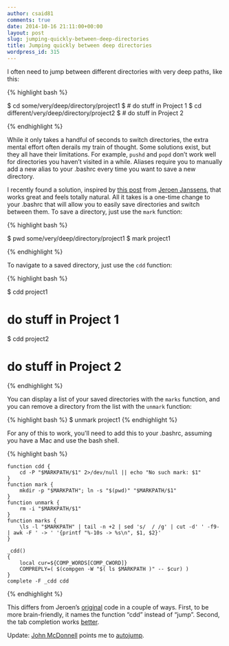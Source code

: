 ```yaml
---
author: csaid81
comments: true
date: 2014-10-16 21:11:00+00:00
layout: post
slug: jumping-quickly-between-deep-directories
title: Jumping quickly between deep directories
wordpress_id: 315
---
```


I often need to jump between different directories with very deep paths, like this:

{% highlight bash %}

$ cd some/very/deep/directory/project1
$ # do stuff in Project 1
$ cd different/very/deep/directory/project2
$ # do stuff in Project 2

{% endhighlight %}


While it only takes a handful of seconds to switch directories, the extra mental effort often derails my train of thought. Some solutions exist, but they all have their limitations. For example, `pushd` and `popd` don’t work well for directories you haven’t visited in a while. Aliases require you to manually add a new alias to your .bashrc every time you want to save a new directory.




I recently found a solution, inspired by [this post](http://jeroenjanssens.com/2013/08/16/quickly-navigate-your-filesystem-from-the-command-line.html) from [Jeroen Janssens](https://twitter.com/jeroenhjanssens), that works great and feels totally natural. All it takes is a one-time change to your .bashrc that will allow you to easily save directories and switch between them. To save a directory, just use the `mark` function:




{% highlight bash %}

$ pwd
some/very/deep/directory/project1
$ mark project1

{% endhighlight %}




To navigate to a saved directory, just use the `cdd` function:




{% highlight bash %}

$ cdd project1
# do stuff in Project 1
$ cdd project2
# do stuff in Project 2

{% endhighlight %}


You can display a list of your saved directories with the `marks` function, and you can remove a directory from the list with the `unmark` function:




{% highlight bash %}
$ unmark project1
{% endhighlight %}




For any of this to work, you'll need to add this to your .bashrc, assuming you have a Mac and use the bash shell.




{% highlight bash %}

    function cdd {
        cd -P "$MARKPATH/$1" 2>/dev/null || echo "No such mark: $1"
    }
    function mark {
        mkdir -p "$MARKPATH"; ln -s "$(pwd)" "$MARKPATH/$1"
    }
    function unmark {
        rm -i "$MARKPATH/$1"
    }
    function marks {
        \ls -l "$MARKPATH" | tail -n +2 | sed 's/  / /g' | cut -d' ' -f9- | awk -F ' -> ' '{printf "%-10s -> %s\n", $1, $2}'
    }

    _cdd()
    {
        local cur=${COMP_WORDS[COMP_CWORD]}
        COMPREPLY=( $(compgen -W "$( ls $MARKPATH )" -- $cur) )
    }
    complete -F _cdd cdd

{% endhighlight %}




This differs from Jeroen’s [original](http://jeroenjanssens.com/2013/08/16/quickly-navigate-your-filesystem-from-the-command-line.html) code in a couple of ways. First, to be more brain-friendly, it names the function “cdd” instead of “jump”. Second, the tab completion works [better](https://news.ycombinator.com/item?id=6229291).




Update: [John McDonnell](https://twitter.com/johnvmcdonnell) points me to [autojump](https://github.com/joelthelion/autojump).






